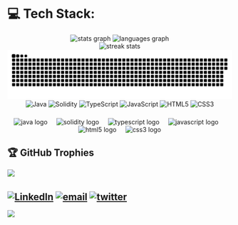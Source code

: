 ###
# 💻 Tech Stack:
<div align="center">
  <img src="https://github-readme-stats.vercel.app/api?username=JustineDevs&hide_title=false&hide_rank=false&show_icons=true&include_all_commits=true&count_private=true&disable_animations=false&theme=dracula&locale=en&hide_border=false" height="150" alt="stats graph" />
  <img src="https://github-readme-stats.vercel.app/api/top-langs?username=JustineDevs&locale=en&hide_title=false&layout=compact&card_width=320&langs_count=5&theme=dracula&hide_border=false" height="150" alt="languages graph" />
  <br/>
  <img src="https://nirzak-streak-stats.vercel.app/?user=JustineDevs&theme=dark&hide_border=false" style="width: 500px;" alt="streak stats" />
  <br/>
  <picture>
    <source media="(prefers-color-scheme: dark)" srcset="https://raw.githubusercontent.com/JustineDevs/JustineDevs/output/snake.svg" />
    <source media="(prefers-color-scheme: light)" srcset="https://raw.githubusercontent.com/JustineDevs/JustineDevs/output/snake-light.svg" />
    <img alt="Snake animation" src="https://raw.githubusercontent.com/JustineDevs/JustineDevs/output/snake.svg" />
  </picture>
  <br/>
  <img src="https://img.shields.io/badge/java-%23ED8B00.svg?style=for-the-badge&logo=openjdk&logoColor=white" alt="Java" />
  <img src="https://img.shields.io/badge/Solidity-%23363636.svg?style=for-the-badge&logo=solidity&logoColor=white" alt="Solidity" />
  <img src="https://img.shields.io/badge/typescript-%23007ACC.svg?style=for-the-badge&logo=typescript&logoColor=white" alt="TypeScript" />
  <img src="https://img.shields.io/badge/javascript-%23323330.svg?style=for-the-badge&logo=javascript&logoColor=%23F7DF1E" alt="JavaScript" />
  <img src="https://img.shields.io/badge/html5-%23E34F26.svg?style=for-the-badge&logo=html5&logoColor=white" alt="HTML5" />
  <img src="https://img.shields.io/badge/css3-%231572B6.svg?style=for-the-badge&logo=css3&logoColor=white" alt="CSS3" />
</div>

###

<div align="center">
  <img src="https://cdn.jsdelivr.net/gh/devicons/devicon/icons/java/java-original.svg" height="30" alt="java logo"  />
  <img width="12" />
  <img src="https://cdn.simpleicons.org/solidity/363636" height="30" alt="solidity logo"  />
  <img width="12" />
  <img src="https://cdn.jsdelivr.net/gh/devicons/devicon/icons/typescript/typescript-original.svg" height="30" alt="typescript logo"  />
  <img width="12" />
  <img src="https://cdn.jsdelivr.net/gh/devicons/devicon/icons/javascript/javascript-original.svg" height="30" alt="javascript logo"  />
  <img width="12" />
  <img src="https://cdn.jsdelivr.net/gh/devicons/devicon/icons/html5/html5-original.svg" height="30" alt="html5 logo"  />
  <img width="12" />
  <img src="https://cdn.simpleicons.org/css3/1572B6" height="30" alt="css3 logo"  />
</div>

## 🏆 GitHub Trophies
![](https://github-profile-trophy.vercel.app/?username=JustineDevs&theme=radical&no-frame=false&no-bg=true&margin-w=4)

[![LinkedIn](https://img.shields.io/badge/LinkedIn-%230077B5.svg?logo=linkedin&logoColor=white)](https://linkedin.com/in/justine-devs) [![email](https://img.shields.io/badge/Email-D14836?logo=gmail&logoColor=white)](mailto:TraderGOfficial@gmail.com) [![twitter](https://img.shields.io/static/v1?message=Twitter&logo=twitter&label=&color=1DA1F2&logoColor=white)](https://x.com/Trader2G)
---
[![](https://visitcount.itsvg.in/api?id=JustineDevs&icon=0&color=0)](https://visitcount.itsvg.in)

